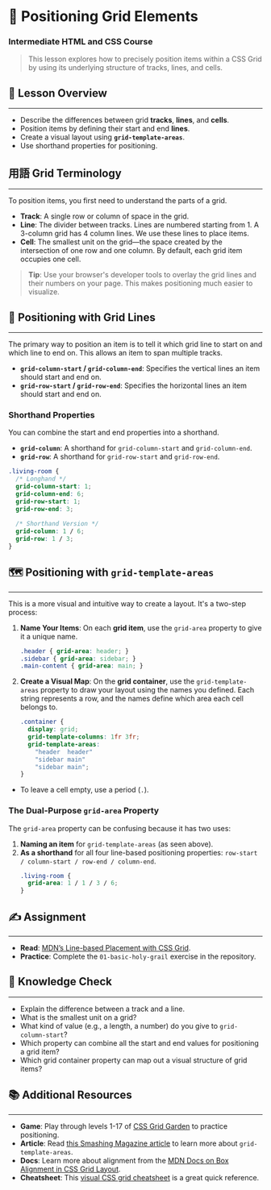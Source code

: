 # 📍 Positioning Grid Elements

### Intermediate HTML and CSS Course

> This lesson explores how to precisely position items within a CSS Grid by using its underlying structure of tracks, lines, and cells.

## 📖 Lesson Overview

-----

  - Describe the differences between grid **tracks**, **lines**, and **cells**.
  - Position items by defining their start and end **lines**.
  - Create a visual layout using **`grid-template-areas`**.
  - Use shorthand properties for positioning.

## 用語 Grid Terminology

-----

To position items, you first need to understand the parts of a grid.

  - **Track**: A single row or column of space in the grid.
  - **Line**: The divider between tracks. Lines are numbered starting from 1. A 3-column grid has 4 column lines. We use these lines to place items.
  - **Cell**: The smallest unit on the grid—the space created by the intersection of one row and one column. By default, each grid item occupies one cell.

> **Tip**: Use your browser's developer tools to overlay the grid lines and their numbers on your page. This makes positioning much easier to visualize.

## 📐 Positioning with Grid Lines

-----

The primary way to position an item is to tell it which grid line to start on and which line to end on. This allows an item to span multiple tracks.

  - **`grid-column-start` / `grid-column-end`**: Specifies the vertical lines an item should start and end on.
  - **`grid-row-start` / `grid-row-end`**: Specifies the horizontal lines an item should start and end on.

### Shorthand Properties

You can combine the start and end properties into a shorthand.

  - **`grid-column`**: A shorthand for `grid-column-start` and `grid-column-end`.
  - **`grid-row`**: A shorthand for `grid-row-start` and `grid-row-end`.

<!-- end list -->

```css
.living-room {
  /* Longhand */
  grid-column-start: 1;
  grid-column-end: 6;
  grid-row-start: 1;
  grid-row-end: 3;
  
  /* Shorthand Version */
  grid-column: 1 / 6;
  grid-row: 1 / 3;
}
```

## 🗺️ Positioning with `grid-template-areas`

-----

This is a more visual and intuitive way to create a layout. It's a two-step process:

1.  **Name Your Items**: On each **grid item**, use the `grid-area` property to give it a unique name.

    ```css
    .header { grid-area: header; }
    .sidebar { grid-area: sidebar; }
    .main-content { grid-area: main; }
    ```

2.  **Create a Visual Map**: On the **grid container**, use the `grid-template-areas` property to draw your layout using the names you defined. Each string represents a row, and the names define which area each cell belongs to.

    ```css
    .container {
      display: grid;
      grid-template-columns: 1fr 3fr;
      grid-template-areas: 
        "header  header"
        "sidebar main"
        "sidebar main";
    }
    ```

<!-- end list -->

  - To leave a cell empty, use a period (`.`).

### The Dual-Purpose `grid-area` Property

The `grid-area` property can be confusing because it has two uses:

1.  **Naming an item** for `grid-template-areas` (as seen above).
2.  **As a shorthand** for all four line-based positioning properties: `row-start / column-start / row-end / column-end`.
    ```css
    .living-room {
      grid-area: 1 / 1 / 3 / 6;
    }
    ```

## ✍️ Assignment

-----

  - **Read**: [MDN’s Line-based Placement with CSS Grid](https://developer.mozilla.org/en-US/docs/Web/CSS/CSS_Grid_Layout/Line-based_Placement_with_CSS_Grid).
  - **Practice**: Complete the `01-basic-holy-grail` exercise in the repository.

## 🤔 Knowledge Check

-----

  - Explain the difference between a track and a line.
  - What is the smallest unit on a grid?
  - What kind of value (e.g., a length, a number) do you give to `grid-column-start`?
  - Which property can combine all the start and end values for positioning a grid item?
  - Which grid container property can map out a visual structure of grid items?

## 📚 Additional Resources

-----

  - **Game**: Play through levels 1-17 of [CSS Grid Garden](https://cssgridgarden.com/) to practice positioning.
  - **Article**: Read [this Smashing Magazine article](https://www.google.com/search?q=https://www.smashingmagazine.com/2017/10/css-grid-template-areas/) to learn more about `grid-template-areas`.
  - **Docs**: Learn more about alignment from the [MDN Docs on Box Alignment in CSS Grid Layout](https://www.google.com/search?q=https://developer.mozilla.org/en-US/docs/Web/CSS/CSS_Grid_Layout/Box_Alignment_in_Grid_Layout).
  - **Cheatsheet**: This [visual CSS grid cheatsheet](https://grid.malven.co/) is a great quick reference.